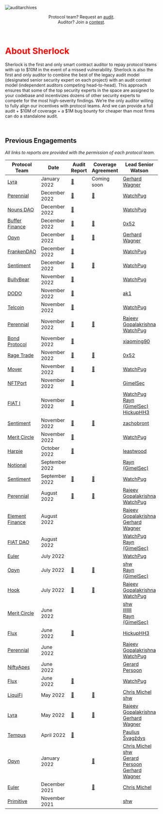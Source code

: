 ![auditarchives](https://user-images.githubusercontent.com/48841281/189038406-be97b3f3-4e2e-48c7-a434-3e06328820aa.png)

<p align="center">
  Protocol team? Request an <a href="https://forms.gle/HgoVZzSVkKyfrprV9">audit</a>. <br> Auditor? Join a
  <a href="https://app.sherlock.xyz/audits">contest</a>.
</p>

<br>



<h1 class="center" style="color:red"> About Sherlock </h1>

Sherlock is the first and only smart contract auditor to repay protocol teams with up to $10M in the event of a missed vulnerability. Sherlock is also the first and only auditor to combine the best of the legacy audit model (designated senior security expert on each project) with an audit contest model (independent auditors competing head-to-head). This approach ensures that some of the top security experts in the space are assigned to your codebase and incentivizes dozens of other security experts to compete for the most high-severity findings. We’re the only auditor willing to fully align our incentives with protocol teams. And we can provide a full audit + $10M of coverage + a $1M bug bounty for cheaper than most firms can do a standalone audit.

<br>

## Previous Engagements
*All links to reports are provided with the permission of each protocol team.*

| Protocol Team | Date | Audit Report | Coverage Agreement | Lead Senior Watson |
|---------------|------|--------------|--------------------|--------------------|
| [Lyra](https://www.lyra.finance/)|January 2022    |[📎](audits/2022.01.24%20-%20Final%20-%20Lyra%20Audit%20Report.pdf) |Coming soon   |[Gerhard Wagner](https://twitter.com/g3rh4rdw4gn3r) |
| [Perennial](https://www.perennial.finance/)|December 2022    | [📎](audits/2022.01.22%20-%20Final%20-%20Perennial%20December%20Update%20Audit%20Report.pdf)  | [📎](coverage-agreements/Perennial%20Coverage%20Agreement.pdf)  |[WatchPug](https://twitter.com/WatchPug_) |
| [Nouns DAO](https://nouns.wtf/)| December 2022    |[📎](audits/2022.12.27%20-%20Final%20-%20Nouns%20DAO%20Audit%20Report.pdf)   |   |[WatchPug](https://twitter.com/WatchPug_) |
| [Buffer Finance](https://buffer.finance/)| December 2022    |[📎](audits/2022.12.08%20-%20Final%20-%20Buffer%20Finance%20Audit%20Report.pdf)   | [📎](coverage-agreements/Buffer%20Finance%20Coverage%20Agreement.pdf)  |[0x52](https://www.sherlock.xyz/) |
| [Opyn](https://www.opyn.co/)|December 2022    |[📎](audits/2022.12.09%20-%20Final%20-%20Opyn%20Crab%20Netting%20Audit%20Report.pdf)   | [📎](coverage-agreements/Opyn%20Squeeth%20Coverage%20Agreement%20(Revised%202022.12.15).pdf)  |[Gerhard Wagner](https://twitter.com/g3rh4rdw4gn3r) |
| [FrankenDAO](https://www.3dfrankenpunks.com/)|December 2022    | [📎](audits/2022.12.01%20-%20Final%20-%20Frankendao%20Audit%20Report.pdf) |   |[WatchPug](https://twitter.com/WatchPug_) |
| [Sentiment](https://www.sentiment.xyz/)|December 2022    | [📎](audits/2022.01.24%20-%20Final%20-%20Sentiment%20December%20Update%20Audit%20Report.pdf)  | [📎](coverage-agreements/Sentiment%20Coverage%20Agreement%20(Revised%202022.12.21).pdf) |[WatchPug](https://twitter.com/WatchPug_) |
| [BullvBear](https://bullvbear.xyz/)|November 2022    | [📎](audits/2022.12.12%20-%20Final%20-%20BullvBear%20Audit%20Report.pdf) |   |[WatchPug](https://twitter.com/WatchPug_) |
| [DODO](https://dodoex.io/)|November 2022    | [📎](audits/2022.12.12%20-%20Final%20-%20DODO%20Audit%20Report.pdf) |   |[ak1](https://twitter.com/aktech297) |
| [Telcoin](https://www.telco.in/)|November 2022    | [📎](audits/2022.12.12%20-%20Final%20-%20Telcoin%20Audit%20Report.pdf) |   |[WatchPug](https://twitter.com/WatchPug_) |
| [Perennial](https://www.perennial.finance/)|November 2022    | [📎](audits/2022.12.02%20-%20Final%20-%20Perennial%20November%20Update%20Audit%20Report.pdf)  | [📎](coverage-agreements/Perennial%20Coverage%20Agreement.pdf)  |[Rajeev Gopalakrishna](https://twitter.com/0xRajeev) <br>[WatchPug](https://twitter.com/WatchPug_) |
| [Bond Protocol](https://bondprotocol.finance/)|November 2022    | [📎](audits/2022.11.29%20-%20Final%20-%20Bond%20Protocol%20Audit%20Report.pdf) |   |[xiaoming90](https://github.com/xiaoming9090) |
| [Rage Trade](https://www.rage.trade/)|November 2022    | [📎](audits/2022.11.28%20-%20Final%20-%20Rage%20Trade%20Audit%20Report.pdf) | [📎](coverage-agreements/Rage%20Trade%20Coverage%20Agreement.pdf)  |[0x52](https://www.sherlock.xyz/) |
| [Mover](https://viamover.com/)|November 2022    | [📎](audits/2022.11.22%20-%20Final%20-%20Mover%20Audit%20Report.pdf) | [📎](coverage-agreements/Mover%20Coverage%20Agreement.pdf)  |[WatchPug](https://twitter.com/WatchPug_) |
| [NFTPort](https://www.nftport.xyz/)|November 2022    | [📎](audits/2022.11.16%20-%20Final%20-%20NFTPort%20Audit%20Report.pdf) |   |[GimelSec](https://twitter.com/rayn731) |
| [FIAT I](https://fiatdao.com/)|November 2022    | [📎](audits/2022.11.09%20-%20Final%20-%20FIAT%20I%20Audit%20Report.pdf) |   |[WatchPug](https://twitter.com/WatchPug_) <br> [Rayn (GimelSec)](https://twitter.com/rayn731) <br> [HickupHH3](https://twitter.com/HickupH)|
| [Sentiment](https://www.sentiment.xyz/)|November 2022    | [📎](audits/2022.01.24%20-%20Final%20-%20Sentiment%20November%20Update%20Audit%20Report.pdf)  | [📎](coverage-agreements/Sentiment%20Coverage%20Agreement%20(Revised%202022.12.21).pdf) |[zachobront](https://twitter.com/zachobront) |
| [Merit Circle](https://meritcircle.io/)|November 2022    | [📎](audits/2022.11.04%20-%20Final%20-%20Merit%20Circle%20Audit%20Report.pdf) |   |[WatchPug](https://twitter.com/WatchPug_) |
| [Harpie](https://harpie.io/)|October 2022    | [📎](audits/2022.10.12%20-%20Final%20-%20Harpie%20Audit%20Report.pdf) |   |[leastwood](https://twitter.com/0xleastwood) |
| [Notional](https://www.notional.finance/)|September 2022    |   |   |[Rayn (GimelSec)](https://twitter.com/rayn731) |
| [Sentiment](https://www.sentiment.xyz/)|September 2022    | [📎](audits/2022.10.18%20-%20Final%20-%20Sentiment%20Audit%20Report.pdf)  | [📎](coverage-agreements/Sentiment%20Coverage%20Agreement%20(Revised%202022.12.21).pdf) |[WatchPug](https://twitter.com/WatchPug_) |
| [Perennial](https://www.perennial.finance/)|August 2022    | [📎](audits/2022.08.24%20-%20Final%20-%20Perennial%20Audit%20Report.pdf)  | [📎](coverage-agreements/Perennial%20Coverage%20Agreement.pdf)  |[Rajeev Gopalakrishna](https://twitter.com/0xRajeev) <br>[WatchPug](https://twitter.com/WatchPug_) |
| [Element Finance](https://www.element.fi/)|August 2022    |   |   |[Rajeev Gopalakrishna](https://twitter.com/0xRajeev) <br>[Gerhard Wagner](https://twitter.com/g3rh4rdw4gn3r) |
| [FIAT DAO](https://fiatdao.com/)|August 2022    |   |   |[WatchPug](https://twitter.com/WatchPug_) <br>[Rayn (GimelSec)](https://twitter.com/rayn731) |
| [Euler](https://www.euler.finance/)|July 2022    |   |   |[WatchPug](https://twitter.com/WatchPug_) |
| [Opyn](https://www.opyn.co/)|July 2022    |[📎](audits/2022.07.05%20-%20Final%20-%20Opyn%20Squeeth%20Crab%20V2%20Audit%20Report.pdf)   | [📎](coverage-agreements/Opyn%20Squeeth%20Coverage%20Agreement%20(Revised%202022.12.15).pdf)  |[shw](https://twitter.com/shw9453) <br>[Rayn (GimelSec)](https://twitter.com/rayn731) |
| [Hook](https://www.hook.xyz/)|July 2022    | [📎](audits/2022.06.30%20-%20Final%20-%20Hook%20Audit%20Report.pdf) |[📎](coverage-agreements/Hook%20Protocol%20Coverage%20Agreement.pdf)   |[Rajeev Gopalakrishna](https://twitter.com/0xRajeev) <br>[WatchPug](https://twitter.com/WatchPug_) |
| [Merit Circle](https://meritcircle.io/)|June 2022    |   |   |[shw](https://twitter.com/shw9453) <br> [IllIllI](https://sherlock.xyz/) <br> [Rayn (GimelSec)](https://twitter.com/rayn731) |
| [Flux](https://www.fluxprotocol.org/)|June 2022    |[📎](audits/2022.06.18%20-%20Final%20-%20Flux%20Follow-Up%20Audit%20Report.pdf) |   |[HickupHH3](https://twitter.com/HickupH) |
| [Perennial](https://www.perennial.finance/)|June 2022    |   |   |[Rajeev Gopalakrishna](https://twitter.com/0xRajeev) <br>[WatchPug](https://twitter.com/WatchPug_) |
| [NiftyApes](https://www.niftyapes.money/)|June 2022    |   |   |[Gerard Persoon](https://twitter.com/gpersoon) |
| [Flux](https://www.fluxprotocol.org/)|June 2022    |[📎](audits/2022.06.06%20-%20Final%20-%20Flux%20Audit%20Report.pdf) |   |[WatchPug](https://twitter.com/WatchPug_) |
| [LiquiFi](https://www.liquifi.finance/)|May 2022    |[📎](audits/2022.08.24%20-%20Final%20-%20LiquiFi%20Audit%20Report.pdf)   |[📎](coverage-agreements/LiquiFi%20Coverage%20Agreement%20(Revised%202022.12.08).pdf)   |[Chris Michel](https://twitter.com/cmichelio) <br>[shw](https://twitter.com/shw9453) |
| [Lyra](https://www.lyra.finance/)|May 2022    |[📎](audits/2022.06.27%20-%20Final%20-%20Lyra%20Audit%20Report.pdf) |[📎](coverage-agreements/Lyra%20Coverage%20Agreement%20(Revised%202022.10.19).pdf)   |[Rajeev Gopalakrishna](https://twitter.com/0xRajeev) <br>[Gerhard Wagner](https://twitter.com/g3rh4rdw4gn3r) |
| [Tempus](https://tempus.finance/)|April 2022    | [📎](audits/2022.02.09%20-%20Final%20-%20Tempus%20Audit%20Report.pdf) |   |[Paulius Švagždys](https://twitter.com/SolidityDev) |
| [Opyn](https://www.opyn.co/)|January 2022    |   |[📎](coverage-agreements/Opyn%20Squeeth%20Coverage%20Agreement%20(Revised%202022.12.15).pdf)   |[Chris Michel](https://twitter.com/cmichelio) <br> [shw](https://twitter.com/shw9453) <br> [Gerard Persoon](https://twitter.com/gpersoon) <br> [Gerhard Wagner](https://twitter.com/g3rh4rdw4gn3r) |
| [Euler](https://www.euler.finance/)|December 2021    |   |[📎](coverage-agreements/Euler%20Coverage%20Agreement%20(Revised%202022.10.19).pdf)   |[Chris Michel](https://twitter.com/cmichelio)|
| [Primitive](https://primitive.finance/)|November 2021    |   |   |[shw](https://twitter.com/shw9453) |
